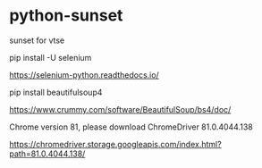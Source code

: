 # python-sunset
sunset for vtse

pip install -U selenium

https://selenium-python.readthedocs.io/

pip install beautifulsoup4

https://www.crummy.com/software/BeautifulSoup/bs4/doc/

Chrome version 81, please download ChromeDriver 81.0.4044.138

https://chromedriver.storage.googleapis.com/index.html?path=81.0.4044.138/
